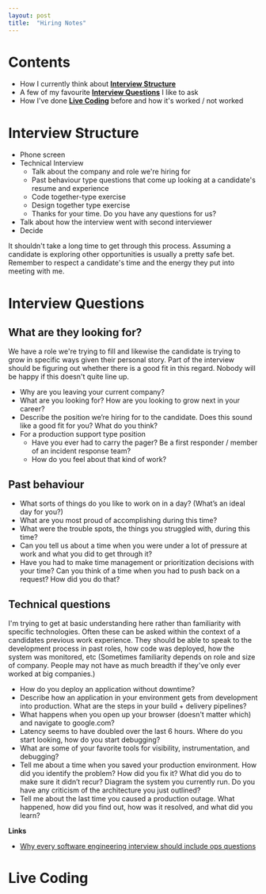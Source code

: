 ```yaml
---
layout: post
title:  "Hiring Notes"
---
```


# Contents

* How I currently think about [**Interview Structure**](#interview-structure)
* A few of my favourite [**Interview Questions**](#interview-questions) I like to ask
* How I've done [**Live Coding**](#live-coding) before and how it's worked / not worked

# Interview Structure

* Phone screen
* Technical Interview
  * Talk about the company and role we're hiring for
  * Past behaviour type questions that come up looking at a candidate's resume and experience
  * Code together-type exercise
  * Design together type exercise
  * Thanks for your time. Do you have any questions for us?
* Talk about how the interview went with second interviewer
* Decide

It shouldn't take a long time to get through this process. Assuming a candidate is exploring other opportunities is usually a pretty safe bet. Remember to respect a candidate's time and the energy they put into meeting with me.

# Interview Questions

## What are they looking for?

We have a role we're trying to fill and likewise the candidate is trying to grow in specific ways given their personal story. Part of the interview should be figuring out whether there is a good fit in this regard. Nobody will be happy if this doesn't quite line up.

* Why are you leaving your current company?
* What are you looking for? How are you looking to grow next in your career?
* Describe the position we’re hiring for to the candidate. Does this sound like a good fit for you? What do you think?
* For a production support type position
    * Have you ever had to carry the pager? Be a first responder / member of an incident response team?
    * How do you feel about that kind of work?

## Past behaviour

* What sorts of things do you like to work on in a day? (What’s an ideal day for you?)
* What are you most proud of accomplishing during this time?
* What were the trouble spots, the things you struggled with, during this time?
* Can you tell us about a time when you were under a lot of pressure at work and what you did to get through it?
* Have you had to make time management or prioritization decisions with your time? Can you think of a time when you had to push back on a request? How did you do that?

## Technical questions

I'm trying to get at basic understanding here rather than familiarity with specific technologies. Often these can be asked within the context of a candidates previous work experience. They should be able to speak to the development process in past roles, how code was deployed, how the system was monitored, etc (Sometimes familiarity depends on role and size of company. People may not have as much breadth if they've only ever worked at big companies.)

* How do you deploy an application without downtime?
* Describe how an application in your environment gets from development into production. What are the steps in your build + delivery pipelines?
* What happens when you open up your browser (doesn't matter which) and navigate to google.com?
* Latency seems to have doubled over the last 6 hours. Where do you start looking, how do you start debugging?
* What are some of your favorite tools for visibility, instrumentation, and debugging?
* Tell me about a time when you saved your production environment. How did you identify the problem? How did you fix it? What did you do to make sure it didn’t recur? Diagram the system you currently run. Do you have any criticism of the architecture you just outlined?
* Tell me about the last time you caused a production outage. What happened, how did you find out, how was it resolved, and what did you learn?

**Links**

* [Why every software engineering interview should include ops questions](https://charity.wtf/2021/08/21/why-every-software-engineering-interview-should-include-ops-questions/)

# Live Coding
